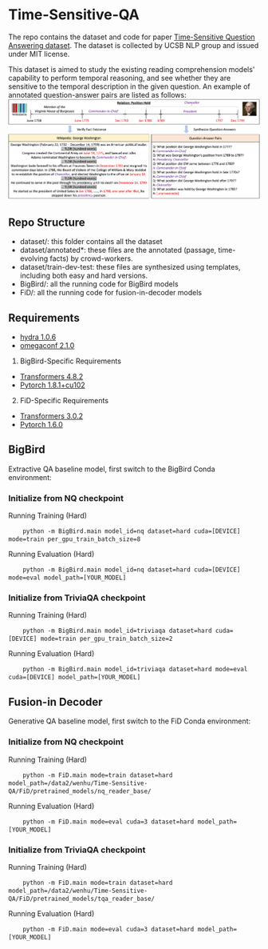 # Time-Sensitive-QA
The repo contains the dataset and code for paper [Time-Sensitive Question Answering dataset](https://arxiv.org/abs/2108.06314). The dataset is collected by UCSB NLP group and issued under MIT license.

This dataset is aimed to study the existing reading comprehension models' capability to perform temporal reasoning, and see whether they are sensitive to the temporal description in the given question. An example of annotated question-answer pairs are listed as follows:
![overview](./intro.png)

## Repo Structure
- dataset/: this folder contains all the dataset
- dataset/annotated*: these files are the annotated (passage, time-evolving facts) by crowd-workers.
- dataset/train-dev-test: these files are synthesized using templates, including both easy and hard versions.
- BigBird/: all the running code for BigBird models
- FiD/: all the running code for fusion-in-decoder models

## Requirements
- [hydra 1.0.6](https://hydra.cc/docs/intro/)
- [omegaconf 2.1.0](https://github.com/omry/omegaconf)
1. BigBird-Specific Requirements
- [Transformers 4.8.2](https://github.com/huggingface/transformers)
- [Pytorch 1.8.1+cu102](https://pytorch.org/)
2. FiD-Specific Requirements
- [Transformers 3.0.2](https://github.com/huggingface/transformers)
- [Pytorch 1.6.0](https://pytorch.org/)

## BigBird
Extractive QA baseline model, first switch to the BigBird Conda environment:
### Initialize from NQ checkpoint
Running Training (Hard)
```
    python -m BigBird.main model_id=nq dataset=hard cuda=[DEVICE] mode=train per_gpu_train_batch_size=8
```

Running Evaluation (Hard)
```
    python -m BigBird.main model_id=nq dataset=hard cuda=[DEVICE] mode=eval model_path=[YOUR_MODEL]
```

### Initialize from TriviaQA checkpoint
Running Training (Hard)
```
    python -m BigBird.main model_id=triviaqa dataset=hard cuda=[DEVICE] mode=train per_gpu_train_batch_size=2
```

Running Evaluation (Hard)
```
    python -m BigBird.main model_id=triviaqa dataset=hard mode=eval cuda=[DEVICE] model_path=[YOUR_MODEL]
```

## Fusion-in Decoder
Generative QA baseline model, first switch to the FiD Conda environment:
### Initialize from NQ checkpoint
Running Training (Hard)
```
    python -m FiD.main mode=train dataset=hard model_path=/data2/wenhu/Time-Sensitive-QA/FiD/pretrained_models/nq_reader_base/
```

Running Evaluation (Hard)
```
    python -m FiD.main mode=eval cuda=3 dataset=hard model_path=[YOUR_MODEL] 
```

### Initialize from TriviaQA checkpoint
Running Training (Hard)
```
    python -m FiD.main mode=train dataset=hard model_path=/data2/wenhu/Time-Sensitive-QA/FiD/pretrained_models/tqa_reader_base/
```

Running Evaluation (Hard)
```
    python -m FiD.main mode=eval cuda=3 dataset=hard model_path=[YOUR_MODEL] 
```
